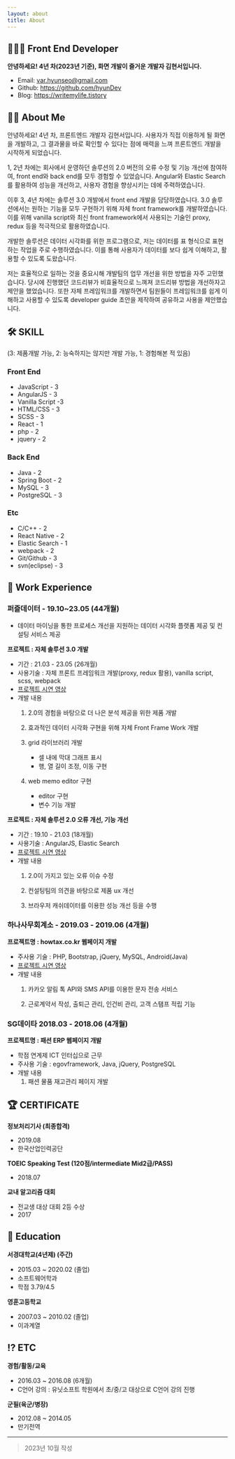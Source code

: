 ```yaml
---
layout: about
title: About
---
```

    
## 🧑🏻‍💻 Front End Developer 

**안녕하세요! 4년 차(2023년 기준), 화면 개발이 즐거운 개발자 김현서입니다.**

* Email: [var.hyunseo@gmail.com](var.hyunseo@gmail.com)
* Github: <https://github.com/hyunDev>
* Blog: <https://writemylife.tistory>



## 🧑🏻 About Me

안녕하세요! 4년 차, 프론트엔드 개발자 김현서입니다. 사용자가 직접 이용하게 될 화면을 개발하고, 그 결과물을 바로 확인할 수 있다는 점에 매력을 느껴 프론트엔드 개발을 시작하게 되었습니다. 

1, 2년 차에는 회사에서 운영하던 솔루션의 2.0 버전의 오류 수정 및 기능 개선에 참여하여, front end와 back end를 모두 경험할 수 있었습니다. Angular와 Elastic Search를 활용하여 성능을 개선하고, 사용자 경험을 향상시키는 데에 주력하였습니다.

이후 3, 4년 차에는 솔루션 3.0 개발에서 front end 개발을 담당하였습니다. 3.0 솔루션에서는 원하는 기능을 모두 구현하기 위해 자체 front framework를 개발하였습니다. 이를 위해 vanilla script와 최신 front framework에서 사용되는 기술인 proxy, redux 등을 적극적으로 활용하였습니다.

개발한 솔루션은 데이터 시각화를 위한 프로그램으로, 저는 데이터를 표 형식으로 표현하는 작업을 주로 수행하였습니다. 이를 통해 사용자가 데이터를 보다 쉽게 이해하고, 활용할 수 있도록 도왔습니다.

저는 효율적으로 일하는 것을 중요시해 개발팀의 업무 개선을 위한 방법을 자주 고민했습니다. 당시에 진행했던 코드리뷰가 비효율적으로 느껴져 코드리뷰 방법을 개선하자고 제안을 했었습니다. 또한 자체 프레임워크를 개발하면서 팀원들이 프레임워크를 쉽게 이해하고 사용할 수 있도록 developer guide 초안을 제작하여 공유하고 사용을 제안했습니다.


## 🛠️ SKILL
(3: 제품개발 가능, 2: 능숙하지는 않지만 개발 가능, 1: 경험해본 적 있음)
### Front End
* JavaScript - 3
* AngularJS - 3
* Vanilla Script -3
* HTML/CSS - 3
* SCSS - 3
* React - 1
* php - 2
* jquery - 2
### Back End
* Java - 2
* Spring Boot - 2
* MySQL - 3
* PostgreSQL - 3
### Etc
* C/C++ - 2
* React Native - 2
* Elastic Search - 1
* webpack - 2
* Git/Github - 3
* svn(eclipse) - 3


## 💼 Work Experience

### 퍼즐데이터 - 19.10~23.05 (44개월) 

- 데이터 마이닝을 통한 프로세스 개선을 지원하는 데이터 시각화 플랫폼 제공 및 컨설팅 서비스 제공


**프로젝트 : 자체 솔루션 3.0 개발**

* 기간 : 21.03 - 23.05 (26개월)
* 사용기술 : 자체 프론트 프레임워크 개발(proxy, redux 활용), vanilla script, scss, webpack
* [프로젝트 시연 영상](https://www.youtube.com/watch?v=UxOh1jiwZMk)
* 개발 내용
    1. 2.0의 경험을 바탕으로 더 나은 분석 제공을 위한 제품 개발

    2. 효과적인 데이터 시각화 구현을 위해 자체 Front Frame Work 개발

    3. grid 라이브러리 개발 
        * 셀 내에 막대 그래프 표시
        * 행, 열 길이 조정, 이동 구현

    4. web memo editor 구현
        * editor 구현
        * 변수 기능 개발

**프로젝트 : 자체 솔루션 2.0 오류 개선, 기능 개선**

* 기간 : 19.10 - 21.03 (18개월)
* 사용기술 : AngularJS, Elastic Search
* [프로젝트 시연 영상](https://www.youtube.com/watch?v=7FyYIkmuPQA)
* 개발 내용
  1. 2.0이 가지고 있는 오류 이슈 수정
    
  2. 컨설팅팀의 의견을 바탕으로 제품 ux 개선
    
  3. 브라우저 캐쉬데이터를 이용한 성능 개선 등을 수행


### 하나사무회계소 - 2019.03 - 2019.06 (4개월)

**프로젝트명 : howtax.co.kr 웹페이지 개발**
* 주사용 기술 : PHP, Bootstrap, jQuery, MySQL, Android(Java)
* [프로젝트 시연 영상](https://www.youtube.com/watch?v=KpAL2htK1w4)
* 개발 내용
  1. 카카오 알림 톡 API와 SMS API를 이용한 문자 전송 서비스
    
  2. 근로계약서 작성, 출퇴근 관리, 인건비 관리, 고객 스탬프 적립 기능


### SG데이타 2018.03 - 2018.06 (4개월)

**프로젝트명 : 패션 ERP 웹페이지 개발**
* 학점 연계제 ICT 인터십으로 근무
* 주사용 기술 : egovframework, Java, jQuery, PostgreSQL
* 개발 내용
  1. 패션 물품 재고관리 페이지 개발


## 🏆 CERTIFICATE

**정보처리기사 (최종합격)**

* 2019.08
* 한국산업인력공단

**TOEIC Speaking Test (120점/intermediate Mid2급/PASS)**

* 2018.07

**교내 알고리즘 대회**
* 전교생 대상 대회 2등 수상
* 2017


## 🏫 Education

**서경대학교(4년제) (주간)**

* 2015.03 ~ 2020.02 (졸업)
* 소프트웨어학과
* 학점 3.79/4.5

**영훈고등학교**

* 2007.03 ~ 2010.02 (졸업)
* 이과계열


## ⁉ ETC
**경험/활동/교육**

* 2016.03 ~ 2016.08 (6개월)
* C언어 강의 : 유닛소프트 학원에서 초/중/고 대상으로 C언어 강의 진행

**군필(육군/병장)**

* 2012.08 ~ 2014.05
* 만기전역

---

> 2023년 10월 작성